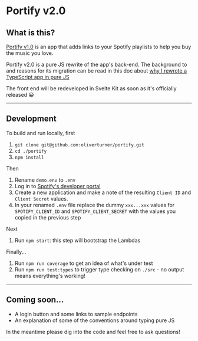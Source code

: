 # Portify v2.0

## What is this?
[Portify v1.0](https://www.portify.rocks) is an app that adds links to your Spotify playlists to help you buy the music you love. 

Portify v2.0 is a pure JS rewrite of the app's back-end. The background to and reasons for its migration can be read in this doc about [why I rewrote a TypeScript app in pure JS](docs/background.md)

The front end will be redeveloped in Svelte Kit as soon as it's officially released 😀

---

## Development

To build and run locally, first

1. `git clone git@github.com:oliverturner/portify.git`
1. `cd ./portify`
1. `npm install`

Then
1. Rename `demo.env` to `.env`
1. Log in to [Spotify's developer portal](https://developer.spotify.com/dashboard/login)
1. Create a new application and make a note of the resulting `Client ID` and `Client Secret` values.
1. In your renamed `.env` file replace the dummy `xxx...xxx` values for `SPOTIFY_CLIENT_ID` and `SPOTIFY_CLIENT_SECRET` with the values you copied in the previous step

Next
1. Run `npm start`: this step will bootstrap the Lambdas

Finally...
1. Run `npm run coverage` to get an idea of what's under test
1. Run `npm run test:types` to trigger type checking on `./src` - no output means everything's working!

---

## Coming soon...
- A login button and some links to sample endpoints
- An explanation of some of the conventions around typing pure JS

In the meantime please dig into the code and feel free to ask questions!
